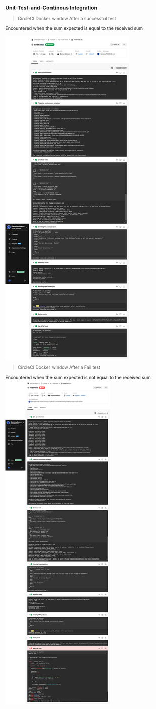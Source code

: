 ### Unit-Test-and-Continous Integration
> CircleCI Docker window After a successful test

Encountered when the sum expected is equal to the received sum

<img align="center" alt="" width="" src="https://raw.githubusercontent.com/danielmuthama/Unit-Test-and-CI/master/Screenshot_2020-10-01%20node%20test%20(9)%20-%20danielmuthama%20Unit-Test-and-CI(1).png" />

> CircleCI Docker window After a Fail test

Encountered when the sum expected is not equal to the received sum
<img align="center" alt="" width="" src="https://raw.githubusercontent.com/danielmuthama/Unit-Test-and-CI/master/Screenshot_2020-10-01%20node%20test%20(11)%20-%20danielmuthama%20Unit-Test-and-CI(1).png" />
